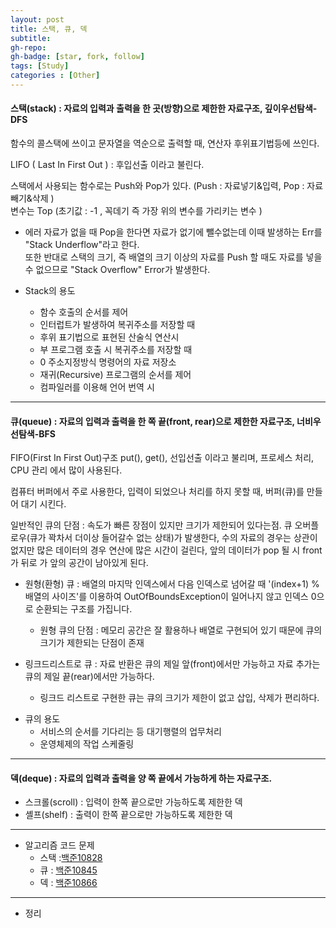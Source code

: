 ```yaml
---
layout: post
title: 스택, 큐, 덱
subtitle: 
gh-repo: 
gh-badge: [star, fork, follow]
tags: [Study]
categories : [Other]
---
```


#### 스택(stack) : 자료의 입력과 출력을 한 곳(방향)으로 제한한 자료구조, 깊이우선탐색-DFS

함수의 콜스택에 쓰이고 문자열을 역순으로 출력할 때, 연산자 후위표기법등에 쓰인다.

LIFO ( Last In First Out ) :  후입선출 이라고 불린다.

스택에서 사용되는 함수로는 Push와 Pop가 있다. (Push : 자료넣기&입력, Pop : 자료빼기&삭제 )  
변수는 Top (초기값 : -1 , 꼭데기 즉 가장 위의 변수를 가리키는 변수 )   

- 에러
자료가 없을 때 Pop을 한다면 자료가 없기에 뺄수없는데 이때 발생하는 Err를 "Stack Underflow"라고 한다.  
또한 반대로 스택의 크기, 즉 배열의 크기 이상의 자료를 Push 할 때도 자료를 넣을 수 없으므로 "Stack Overflow" 
Error가 발생한다.   
  
  
- Stack의 용도

    - 함수 호출의 순서를 제어
    - 인터럽트가 발생하여 복귀주소를 저장할 때
    - 후위 표기법으로 표현된 산술식 연산시 
    - 부 프로그램 호출 시 복귀주소를 저장할 때
    - 0 주소지정방식 명령어의 자료 저장소 
    - 재귀(Recursive) 프로그램의 순서를 제어
    - 컴파일러를 이용해 언어 번역 시

----

#### 큐(queue) : 자료의 입력과 출력을 한 쪽 끝(front, rear)으로 제한한 자료구조, 너비우선탐색-BFS  

FIFO(First In First Out)구조 put(), get(), 선입선출 이라고 불리며, 프로세스 처리, CPU 관리 에서
많이 사용된다.   

컴퓨터 버퍼에서 주로 사용한다, 입력이 되었으나 처리를 하지 못할 때, 버퍼(큐)를 만들어 대기 시킨다.

일반적인 큐의 단점 : 속도가 빠른 장점이 있지만 크기가 제한되어 있다는점. 큐 오버플로우(큐가 꽉차서 더이상 들어갈수 없는 상태)가 발생한다, 수의 자료의 경우는 상관이 없지만 많은 데이터의 경우 연산에 많은 시간이 걸린다, 앞의 데이터가 pop 될 시 front가 뒤로 가 앞의 공간이 남아있게 된다.

- 원형(환형) 큐 : 배열의 마지막 인덱스에서 다음 인덱스로 넘어갈 때 '(index+1) % 배열의 사이즈'를 이용하여 OutOfBoundsException이 일어나지 않고 인덱스 0으로 순환되는 구조를 가집니다.    
    - 원형 큐의 단점 : 메모리 공간은 잘 활용하나 배열로 구현되어 있기 때문에 큐의 크기가 제한되는 단점이 존재  

- 링크드리스트로 큐 : 자료 반환은 큐의 제일 앞(front)에서만 가능하고 자료 추가는 큐의 제일 끝(rear)에서만 가능하다.  
    - 링크드 리스트로 구현한 큐는 큐의 크기가 제한이 없고 삽입, 삭제가 편리하다.  

* 큐의 용도
    - 서비스의 순서를 기다리는 등 대기행렬의 업무처리
    - 운영체제의 작업 스케줄링

----

#### 덱(deque) : 자료의 입력과 출력을 양 쪽 끝에서 가능하게 하는 자료구조.
- 스크롤(scroll) : 입력이 한쪽 끝으로만 가능하도록 제한한 덱
- 셸프(shelf) : 출력이 한쪽 끝으로만 가능하도록 제한한 덱

----

* 알고리즘 코드 문제
    - 스택 :[백준10828](https://www.acmicpc.net/problem/10828)
    - 큐 : [백준10845](https://www.acmicpc.net/problem/10845) 
    - 덱 : [백준10866](https://www.acmicpc.net/problem/10866)


----

* 정리



